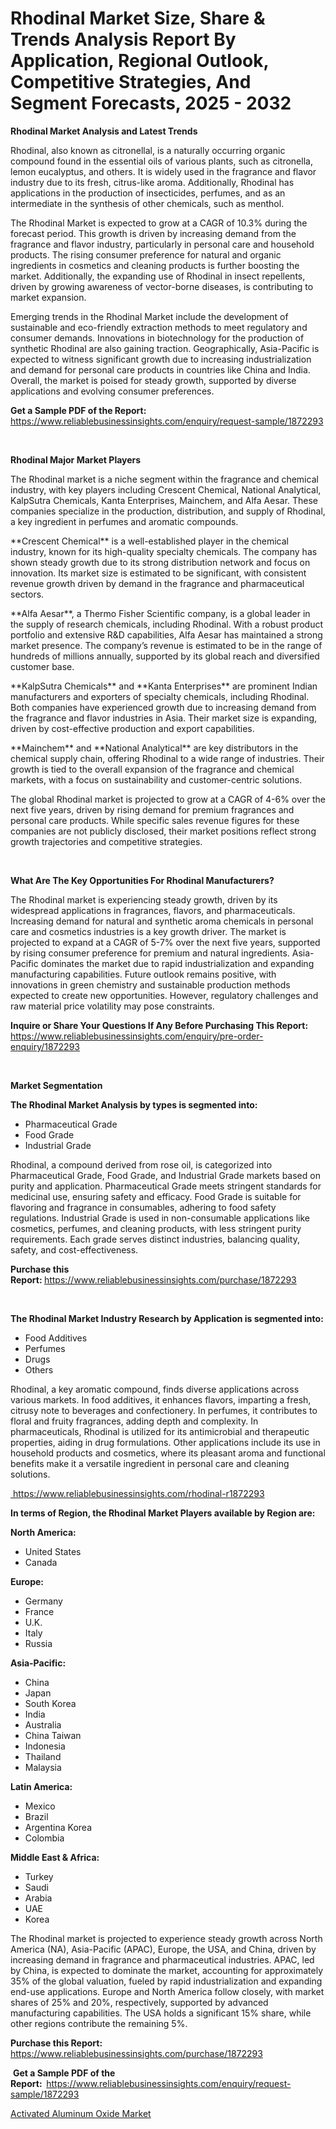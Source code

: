 <p><h1>Rhodinal Market Size, Share & Trends Analysis Report By Application, Regional Outlook, Competitive Strategies, And Segment Forecasts, 2025 - 2032</h1></p><p><strong>Rhodinal Market Analysis and Latest Trends</strong></p>
<p><p>Rhodinal, also known as citronellal, is a naturally occurring organic compound found in the essential oils of various plants, such as citronella, lemon eucalyptus, and others. It is widely used in the fragrance and flavor industry due to its fresh, citrus-like aroma. Additionally, Rhodinal has applications in the production of insecticides, perfumes, and as an intermediate in the synthesis of other chemicals, such as menthol.</p><p>The Rhodinal Market is expected to grow at a CAGR of 10.3% during the forecast period. This growth is driven by increasing demand from the fragrance and flavor industry, particularly in personal care and household products. The rising consumer preference for natural and organic ingredients in cosmetics and cleaning products is further boosting the market. Additionally, the expanding use of Rhodinal in insect repellents, driven by growing awareness of vector-borne diseases, is contributing to market expansion.</p><p>Emerging trends in the Rhodinal Market include the development of sustainable and eco-friendly extraction methods to meet regulatory and consumer demands. Innovations in biotechnology for the production of synthetic Rhodinal are also gaining traction. Geographically, Asia-Pacific is expected to witness significant growth due to increasing industrialization and demand for personal care products in countries like China and India. Overall, the market is poised for steady growth, supported by diverse applications and evolving consumer preferences.</p></p>
<p><strong>Get a Sample PDF of the Report:&nbsp;</strong> <a href="https://www.reliablebusinessinsights.com/enquiry/request-sample/1872293?utm_campaign=2119&utm_medium=2&utm_source=Github&utm_content=ia&utm_term=25012025&utm_id=rhodinal">https://www.reliablebusinessinsights.com/enquiry/request-sample/1872293</a></p>
<p>&nbsp;</p>
<p><strong>Rhodinal Major Market Players</strong></p>
<p><p>The Rhodinal market is a niche segment within the fragrance and chemical industry, with key players including Crescent Chemical, National Analytical, KalpSutra Chemicals, Kanta Enterprises, Mainchem, and Alfa Aesar. These companies specialize in the production, distribution, and supply of Rhodinal, a key ingredient in perfumes and aromatic compounds.</p><p>**Crescent Chemical** is a well-established player in the chemical industry, known for its high-quality specialty chemicals. The company has shown steady growth due to its strong distribution network and focus on innovation. Its market size is estimated to be significant, with consistent revenue growth driven by demand in the fragrance and pharmaceutical sectors.</p><p>**Alfa Aesar**, a Thermo Fisher Scientific company, is a global leader in the supply of research chemicals, including Rhodinal. With a robust product portfolio and extensive R&D capabilities, Alfa Aesar has maintained a strong market presence. The company’s revenue is estimated to be in the range of hundreds of millions annually, supported by its global reach and diversified customer base.</p><p>**KalpSutra Chemicals** and **Kanta Enterprises** are prominent Indian manufacturers and exporters of specialty chemicals, including Rhodinal. Both companies have experienced growth due to increasing demand from the fragrance and flavor industries in Asia. Their market size is expanding, driven by cost-effective production and export capabilities.</p><p>**Mainchem** and **National Analytical** are key distributors in the chemical supply chain, offering Rhodinal to a wide range of industries. Their growth is tied to the overall expansion of the fragrance and chemical markets, with a focus on sustainability and customer-centric solutions.</p><p>The global Rhodinal market is projected to grow at a CAGR of 4-6% over the next five years, driven by rising demand for premium fragrances and personal care products. While specific sales revenue figures for these companies are not publicly disclosed, their market positions reflect strong growth trajectories and competitive strategies.</p></p>
<p>&nbsp;</p>
<p><strong>What Are The Key Opportunities For Rhodinal Manufacturers?</strong></p>
<p><p>The Rhodinal market is experiencing steady growth, driven by its widespread applications in fragrances, flavors, and pharmaceuticals. Increasing demand for natural and synthetic aroma chemicals in personal care and cosmetics industries is a key growth driver. The market is projected to expand at a CAGR of 5-7% over the next five years, supported by rising consumer preference for premium and natural ingredients. Asia-Pacific dominates the market due to rapid industrialization and expanding manufacturing capabilities. Future outlook remains positive, with innovations in green chemistry and sustainable production methods expected to create new opportunities. However, regulatory challenges and raw material price volatility may pose constraints.</p></p>
<p><strong>Inquire or Share Your Questions If Any Before Purchasing This Report:</strong> <a href="https://www.reliablebusinessinsights.com/enquiry/pre-order-enquiry/1872293?utm_campaign=2119&utm_medium=2&utm_source=Github&utm_content=ia&utm_term=25012025&utm_id=rhodinal">https://www.reliablebusinessinsights.com/enquiry/pre-order-enquiry/1872293</a></p>
<p>&nbsp;</p>
<p><strong>Market Segmentation</strong></p>
<p><strong>The Rhodinal Market Analysis by types is segmented into:</strong></p>
<p><ul><li>Pharmaceutical Grade</li><li>Food Grade</li><li>Industrial Grade</li></ul></p>
<p><p>Rhodinal, a compound derived from rose oil, is categorized into Pharmaceutical Grade, Food Grade, and Industrial Grade markets based on purity and application. Pharmaceutical Grade meets stringent standards for medicinal use, ensuring safety and efficacy. Food Grade is suitable for flavoring and fragrance in consumables, adhering to food safety regulations. Industrial Grade is used in non-consumable applications like cosmetics, perfumes, and cleaning products, with less stringent purity requirements. Each grade serves distinct industries, balancing quality, safety, and cost-effectiveness.</p></p>
<p><strong>Purchase this Report:&nbsp;</strong><a href="https://www.reliablebusinessinsights.com/purchase/1872293?utm_campaign=2119&utm_medium=2&utm_source=Github&utm_content=ia&utm_term=25012025&utm_id=rhodinal">https://www.reliablebusinessinsights.com/purchase/1872293</a></p>
<p>&nbsp;</p>
<p><strong>The Rhodinal Market Industry Research by Application is segmented into:</strong></p>
<p><ul><li>Food Additives</li><li>Perfumes</li><li>Drugs</li><li>Others</li></ul></p>
<p><p>Rhodinal, a key aromatic compound, finds diverse applications across various markets. In food additives, it enhances flavors, imparting a fresh, citrusy note to beverages and confectionery. In perfumes, it contributes to floral and fruity fragrances, adding depth and complexity. In pharmaceuticals, Rhodinal is utilized for its antimicrobial and therapeutic properties, aiding in drug formulations. Other applications include its use in household products and cosmetics, where its pleasant aroma and functional benefits make it a versatile ingredient in personal care and cleaning solutions.</p></p>
<p><a href="https://www.reliablebusinessinsights.com/rhodinal-r1872293?utm_campaign=2119&utm_medium=2&utm_source=Github&utm_content=ia&utm_term=25012025&utm_id=rhodinal">&nbsp;https://www.reliablebusinessinsights.com/rhodinal-r1872293</a></p>
<p><strong>In terms of Region, the Rhodinal Market Players available by Region are:</strong></p>
<p>
    <p> <strong> North America: </strong>
        <ul>
            <li>United States</li>
            <li>Canada</li>
        </ul>
        </p> 
    <p> <strong> Europe: </strong>
        <ul>
            <li>Germany</li>
            <li>France</li>
            <li>U.K.</li>
            <li>Italy</li>
            <li>Russia</li>
        </ul>
        </p> 
    <p> <strong> Asia-Pacific: </strong>
        <ul>
            <li>China</li>
            <li>Japan</li>
            <li>South Korea</li>
            <li>India</li>
            <li>Australia</li>
            <li>China Taiwan</li>
            <li>Indonesia</li>
            <li>Thailand</li>
            <li>Malaysia</li>
        </ul>
        </p> 
    <p> <strong> Latin America: </strong>
        <ul>
            <li>Mexico</li>
            <li>Brazil</li>
            <li>Argentina Korea</li>
            <li>Colombia</li>
        </ul>
        </p> 
    <p> <strong> Middle East & Africa: </strong>
        <ul>
            <li>Turkey</li>
            <li>Saudi</li>
            <li>Arabia</li>
            <li>UAE</li>
            <li>Korea</li>
        </ul>
    </p>
    </p>
<p><p>The Rhodinal market is projected to experience steady growth across North America (NA), Asia-Pacific (APAC), Europe, the USA, and China, driven by increasing demand in fragrance and pharmaceutical industries. APAC, led by China, is expected to dominate the market, accounting for approximately 35% of the global valuation, fueled by rapid industrialization and expanding end-use applications. Europe and North America follow closely, with market shares of 25% and 20%, respectively, supported by advanced manufacturing capabilities. The USA holds a significant 15% share, while other regions contribute the remaining 5%.</p></p>
<p><strong>Purchase this Report: </strong><a href="https://www.reliablebusinessinsights.com/purchase/1872293?utm_campaign=2119&utm_medium=2&utm_source=Github&utm_content=ia&utm_term=25012025&utm_id=rhodinal">https://www.reliablebusinessinsights.com/purchase/1872293</a></p>
<p>&nbsp;<strong>Get a Sample PDF of the Report:&nbsp;&nbsp;</strong><a href="https://www.reliablebusinessinsights.com/enquiry/request-sample/1872293?utm_campaign=2119&utm_medium=2&utm_source=Github&utm_content=ia&utm_term=25012025&utm_id=rhodinal">https://www.reliablebusinessinsights.com/enquiry/request-sample/1872293</a></p>
<p><strong></strong></p>
<p><p><a href="https://github.com/globismark/Market-Research-Report-List-6/blob/main/activated-aluminum-oxide-market.md?utm_campaign=2119&utm_medium=2&utm_source=Github&utm_content=ia&utm_term=25012025&utm_id=rhodinal">Activated Aluminum Oxide Market</a></p></p>